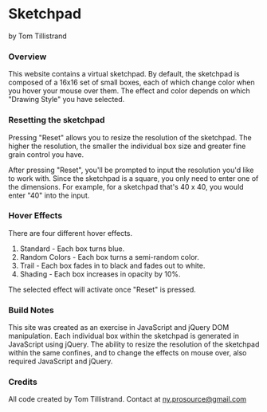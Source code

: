 Sketchpad
========
by Tom Tillistrand

### Overview

This website contains a virtual sketchpad. By default, the sketchpad is composed of a 16x16 set of small boxes, each of which change color when you hover your mouse over them. The effect and color depends on which "Drawing Style" you have selected.

### Resetting the sketchpad

Pressing "Reset" allows you to resize the resolution of the sketchpad. The higher the resolution, the smaller the individual box size and greater fine grain control you have.

After pressing "Reset", you'll be prompted to input the resolution you'd like to work with. Since the sketchpad is a square, you only need to enter one of the dimensions. For example, for a sketchpad that's 40 x 40, you would enter "40" into the input.

### Hover Effects

There are four different hover effects.

1. Standard - Each box turns blue.
2. Random Colors - Each box turns a semi-random color.
3. Trail - Each box fades in to black and fades out to white.
4. Shading - Each box increases in opacity by 10%.

The selected effect will activate once "Reset" is pressed.

### Build Notes

This site was created as an exercise in JavaScript and jQuery DOM manipulation. Each individual box within the sketchpad is generated in JavaScript using jQuery. The ability to resize the resolution of the sketchpad within the same confines, and to change the effects on mouse over, also required JavaScript and jQuery.

### Credits

All code created by Tom Tillistrand. Contact at ny.prosource@gmail.com